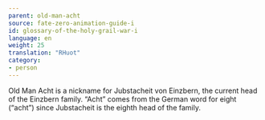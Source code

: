 ```yaml
---
parent: old-man-acht
source: fate-zero-animation-guide-i
id: glossary-of-the-holy-grail-war-i
language: en
weight: 25
translation: "RHuot"
category:
- person
---
```


Old Man Acht is a nickname for Jubstacheit von Einzbern, the current head of the Einzbern family. “Acht” comes from the German word for eight (“acht”) since Jubstacheit is the eighth head of the family.
